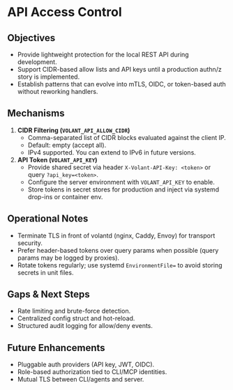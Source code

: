 # API Access Control

## Objectives
- Provide lightweight protection for the local REST API during development.
- Support CIDR-based allow lists and API keys until a production authn/z story is implemented.
- Establish patterns that can evolve into mTLS, OIDC, or token-based auth without reworking handlers.

## Mechanisms
1. **CIDR Filtering (`VOLANT_API_ALLOW_CIDR`)**
   - Comma-separated list of CIDR blocks evaluated against the client IP.
   - Default: empty (accept all).
   - IPv4 supported. You can extend to IPv6 in future versions.
2. **API Token (`VOLANT_API_KEY`)**
   - Provide shared secret via header `X-Volant-API-Key: <token>` or query `?api_key=<token>`.
   - Configure the server environment with `VOLANT_API_KEY` to enable.
   - Store tokens in secret stores for production and inject via systemd drop-ins or container env.

## Operational Notes
- Terminate TLS in front of volantd (nginx, Caddy, Envoy) for transport security.
- Prefer header-based tokens over query params when possible (query params may be logged by proxies).
- Rotate tokens regularly; use systemd `EnvironmentFile=` to avoid storing secrets in unit files.

## Gaps & Next Steps
- Rate limiting and brute-force detection.
- Centralized config struct and hot-reload.
- Structured audit logging for allow/deny events.

## Future Enhancements
- Pluggable auth providers (API key, JWT, OIDC).
- Role-based authorization tied to CLI/MCP identities.
- Mutual TLS between CLI/agents and server.
